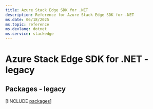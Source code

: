 ```yaml
---
title: Azure Stack Edge SDK for .NET
description: Reference for Azure Stack Edge SDK for .NET
ms.date: 06/18/2025
ms.topic: reference
ms.devlang: dotnet
ms.service: stackedge
---
```

# Azure Stack Edge SDK for .NET - legacy
## Packages - legacy
[!INCLUDE [packages](stack-edge-index.md)]